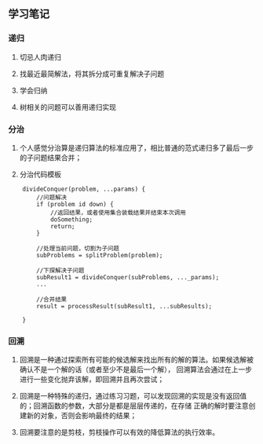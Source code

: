 ## 学习笔记

### 递归

1. 切忌人肉递归

2. 找最近最简解法，将其拆分成可重复解决子问题

3. 学会归纳

4. 树相关的问题可以善用递归实现

### 分治

1. 个人感觉分治算是递归算法的标准应用了，相比普通的范式递归多了最后一步的子问题结果合并；

2. 分治代码模板
```
    divideConquer(problem, ...params) {
        //问题解决
        if (problem id down) {
            //返回结果，或者使用集合装载结果并结束本次调用
            doSomething;
            return;
        }

        //处理当前问题，切割为子问题
        subProblems = splitProblem(problem);

        //下探解决子问题
        subResult1 = divideConquer(subProblems, ..._params);
        ...

        //合并结果
        result = processResult(subResult1, ...subResults);

    }    

```

### 回溯

1. 回溯是一种通过探索所有可能的候选解来找出所有的解的算法。如果候选解被确认不是一个解的话（或者至少不是最后一个解），
回溯算法会通过在上一步进行一些变化抛弃该解，即回溯并且再次尝试；

2. 回溯是一种特殊的递归，通过练习习题，可以发现回溯的实现是没有返回值的；回溯函数的参数，大部分是都是层层传递的，在存储
正确的解时要注意创建新的对象，否则会影响最终的结果；

3. 回溯要注意的是剪枝，剪枝操作可以有效的降低算法的执行效率。